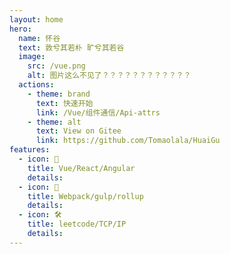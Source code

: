 ```yaml
---
layout: home
hero:
  name: 怀谷  
  text: 敦兮其若朴 旷兮其若谷
  image:
    src: /vue.png
    alt: 图片这么不见了？？？？？？？？？？？？
  actions:
    - theme: brand
      text: 快速开始
      link: /Vue/组件通信/Api-attrs
    - theme: alt
      text: View on Gitee
      link: https://github.com/Tomaolala/HuaiGu
features:
  - icon: 🖖
    title: Vue/React/Angular
    details: 
  - icon: 🖖
    title: Webpack/gulp/rollup
    details: 
  - icon: 🛠️
    title: leetcode/TCP/IP
    details: 
---
```

